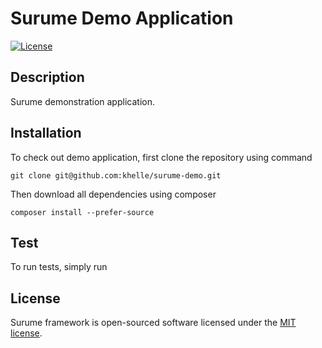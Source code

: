 # Surume Demo Application

[![License](https://poser.pugx.org/khelle/surume/license)](https://packagist.org/packages/khelle/surume)

## Description

Surume demonstration application.

## Installation

To check out demo application, first clone the repository using command

```
git clone git@github.com:khelle/surume-demo.git 
```

Then download all dependencies using composer

```
composer install --prefer-source
```

## Test

To run tests, simply run

## License

Surume framework is open-sourced software licensed under the [MIT license][1].

[1]: http://opensource.org/licenses/MIT
